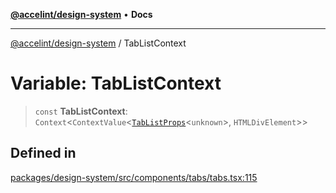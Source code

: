[**@accelint/design-system**](../README.md) • **Docs**

***

[@accelint/design-system](../README.md) / TabListContext

# Variable: TabListContext

> `const` **TabListContext**: `Context`\<`ContextValue`\<[`TabListProps`](../type-aliases/TabListProps.md)\<`unknown`\>, `HTMLDivElement`\>\>

## Defined in

[packages/design-system/src/components/tabs/tabs.tsx:115](https://github.com/gohypergiant/standard-toolkit/blob/258694cea8ed8bbd956b3cf5da47c2c9debcf127/packages/design-system/src/components/tabs/tabs.tsx#L115)
